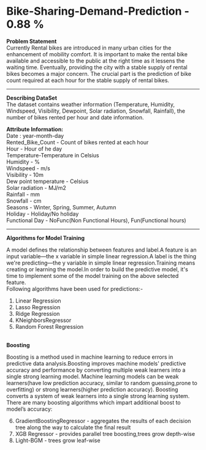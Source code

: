 # Bike-Sharing-Demand-Prediction - 0.88 %

<b>Problem Statement</b><br>
Currently Rental bikes are introduced in many urban cities for the enhancement of mobility comfort. It is important to make the rental bike available and accessible to the public at the right time as it lessens the waiting time. Eventually, providing the city with a stable supply of rental bikes becomes a major concern. The crucial part is the prediction of bike count required at each hour for the stable supply of rental bikes.<hr>

<strong>Describing DataSet</strong><br>
The dataset contains weather information (Temperature, Humidity, Windspeed, Visibility, Dewpoint, Solar radiation, Snowfall, Rainfall), the number of bikes rented per hour and date information.

<strong>Attribute Information:</strong><br>
Date : year-month-day<br>
Rented_Bike_Count - Count of bikes rented at each hour<br>
Hour - Hour of he day<br>
Temperature-Temperature in Celsius<br>
Humidity - %<br>
Windspeed - m/s<br>
Visibility - 10m<br>
Dew point temperature - Celsius<br>
Solar radiation - MJ/m2<br>
Rainfall - mm<br>
Snowfall - cm<br>
Seasons - Winter, Spring, Summer, Autumn<br>
Holiday - Holiday/No holiday<br>
Functional Day - NoFunc(Non Functional Hours), Fun(Functional hours)<br>
<hr>
<b>Algorithms for Model Training</b>

A model defines the relationship between features and label.A feature is an input variable—the x variable in simple linear regression.A label is the thing we're predicting—the y variable in simple linear regression.Training means creating or learning the model.In order to build the predictive model, it's time to implement some of the model training on the above selected feature.
<br>
Following algorithms have been used for predictions:-<br>

1. Linear Regression
2. Lasso Regression
3. Ridge Regression
4. KNeighborsRegressor
5. Random Forest Regression
<br>
  <b>Boosting</b><br>

  Boosting is a method used in machine learning to reduce errors in predictive data analysis.Boosting improves machine models' predictive accuracy and performance by    converting multiple weak learners into a single strong learning model. Machine learning models can be weak learners(have low prediction accuracy, similar to random guessing,prone to overfitting) or strong learners(higher prediction accuracy). Boosting converts a system of weak learners into a single strong learning system. There are many boosting algorithms which impart additional boost to model’s accuracy:

6. GradientBoostingRegressor - aggregates the results of each decision tree along the way to calculate the final result
7. XGB Regressor - provides parallel tree boosting,trees grow depth-wise
8. Light-BGM - trees grow leaf-wise
